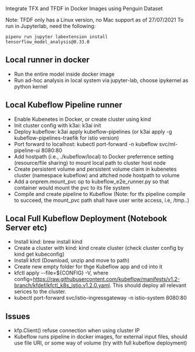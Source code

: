 Integrate TFX and TFDF in Docker Images using Penguin Dataset

Note:
TFDF only has a Linux version, no Mac support as of 27/07/2021
To run in Jupyterlab, need the following:

```
pipenv run jupyter labextension install tensorflow_model_analysis@0.33.0
```

## Local runner in docker
- Run the entire model inside docker image
- Run ad-hoc analysis in local system via jupyter-lab, choose ipykernel as python kernel

## Local Kubeflow Pipeline runner
- Enable Kubenetes in Docker, or create cluster using kind
- Init cluster config with k3ai: k3ai init
- Deploy kubeflow: k3ai apply kubeflow-pipelines (or k3ai apply -g kubeflow-pipelines-traefik for istio version)
- Port forward to localhost: kubectl port-forward -n kubeflow svc/ml-pipeline-ui 8080:80
- Add hostpath (i.e., ./kubeflow/local) to Docker preferrence setting (resource/file sharing) to mount local path to cluster host node
- Create persistent volume and persistent volume claim in kubenetes cluster (namespace kubeflow) and attched node hostpath to volume
- Add a onprem.mount_pvc op to kubeflow_e2e_runner.py so that container would mount the pvc to its file system
- Compile and create pipeline to Kubeflow (Note: for tfx pipeline compile to succeed, the mount_pvc path shall have user write access, i.e, /tmp..)

## Local Full Kubeflow Deployment (Notebook Server etc)
- Install kind: brew install kind
- Create a cluster with kind: kind create cluster (check cluster config by kind get kubeconfig)
- Install kfctl (Download, unzip and move to path)
- Create new empty folder for thge Kubeflow app and cd into it
- kfctl apply --file=${CONFIG} -V, where config=https://raw.githubusercontent.com/kubeflow/manifests/v1.2-branch/kfdef/kfctl_k8s_istio.v1.2.0.yaml. This should deploy all relevant serices to the cluster.
- kubectl port-forward svc/istio-ingressgateway -n istio-system 8080:80

## Issues
- kfp.Client() refuse connection when using cluster IP
- Kubeflow runs pipeline in docker images, for external input files, should use file URI, or some way of volume (try with full kubeflow deployment)